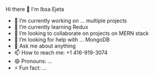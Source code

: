  Hi there 👋 I'm Ibsa Ejeta

- 🔭 I’m currently working on ... multiple projects
- 🌱 I’m currently learning Redux
- 👯 I’m looking to collaborate on projects on MERN stack
- 🤔 I’m looking for help with ... MongoDB
- 💬 Ask me about anything
- 📫 How to reach me: +1 416-919-3074
- 😄 Pronouns: ...
- ⚡ Fun fact: ...

